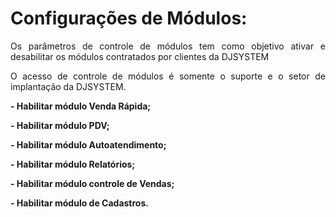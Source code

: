 <style>
  body {
    text-align: justify;
  }
  iframe { 
    display: flex;
    justify-content: center;
    align: center !important;
    height: 100vh;
    margin: auto;
  } 
  </style>

# **Configurações de Módulos:**

Os parâmetros de controle de módulos tem como objetivo ativar e desabilitar os módulos contratados por clientes da DJSYSTEM

O acesso de controle de módulos é somente o suporte e o setor de implantação da DJSYSTEM.

**- Habilitar módulo Venda Rápida;**

**- Habilitar módulo  PDV;**

**- Habilitar módulo Autoatendimento;**

**- Habilitar módulo Relatórios;**

**- Habilitar módulo controle de Vendas;**

**- Habilitar módulo de Cadastros.**

